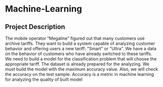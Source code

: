 # Machine-Learning

 ## Project Description
The mobile operator “Megaline” figured out that many customers use archive tariffs. They want to build a system capable of analyzing customer behavior and offering users a new tariff: "Smart" or "Ultra". 
We have a data on the behavior of customers who have already switched to these tariffs. We need to build a model for the classification problem that will choose the appropriate tariff. The dataset is already prepared for the analyzing.
We must build the model with the maximum accuracy value. Also, we will check the accuracy on the test sample. 
Accuracy is a metric in machine learning for analyzing the quality of built model
